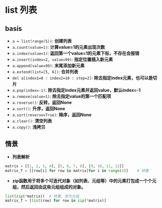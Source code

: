 # list 列表

## basis

- `a = list(range(5))`: **创建列表**
- `a.count(value=1)`: **计算value=1的元素出现次数**
- `a.index(value=1)`: **返回第一个value=1的元素下标，不存在会报错**
- `a.insert(index=2, value=99)`: **指定位置插入新元素**
- `a.append(value=99)`: **末尾添加新元素**
- `a.extend(list=[5, 6])`: **合并列表**
- `del a[index1=0 : index2=10 : step=2]`: **除去指定index元素，也可以是切片**
- `a.pop(index=-1)`: **除去指定index元素并返回value，默认index=-1**
- `a.remove(value=1)`: **除去指定value的第一个匹配项**
- `a.reverse()`: **反转，返回None**
- `a.sort()`: **升序，返回None**
- `a.sort(reverse=True)`: **降序，返回None**
- `a.clear()`: **清空列表**
- `a.copy()`: **浅拷贝**

## 情景

- **列表解析**

```python
matrix = [[1, 2, 3, 4], [5, 6, 7, 8], [9, 10, 11, 12]]
matrix_T = [[row[i] for row in matrix]for i in range(4)]    # 转置
```

- **zip函数用于将多个可迭代对象（如列表、元组等）中的元素打包成一个个元组，然后返回由这些元组组成的对象。**

```python
list(zip(*matrix))  # 转置，但为元组
matrix_T = [list(row) for row in zip(*matrix)]
```
